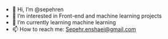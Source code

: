 - 👋 Hi, I’m @sepehren
- 👀 I’m interested in Front-end and machine learning projects
- 🌱 I’m currently learning machine learning
- 📫 How to reach me: Sepehr.enshaei@gmail.com

<!---
sepehren/sepehren is a ✨ special ✨ repository because its `README.md` (this file) appears on your GitHub profile.
You can click the Preview link to take a look at your changes.
--->
